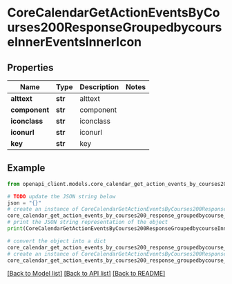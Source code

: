 # CoreCalendarGetActionEventsByCourses200ResponseGroupedbycourseInnerEventsInnerIcon


## Properties

Name | Type | Description | Notes
------------ | ------------- | ------------- | -------------
**alttext** | **str** | alttext | 
**component** | **str** | component | 
**iconclass** | **str** | iconclass | 
**iconurl** | **str** | iconurl | 
**key** | **str** | key | 

## Example

```python
from openapi_client.models.core_calendar_get_action_events_by_courses200_response_groupedbycourse_inner_events_inner_icon import CoreCalendarGetActionEventsByCourses200ResponseGroupedbycourseInnerEventsInnerIcon

# TODO update the JSON string below
json = "{}"
# create an instance of CoreCalendarGetActionEventsByCourses200ResponseGroupedbycourseInnerEventsInnerIcon from a JSON string
core_calendar_get_action_events_by_courses200_response_groupedbycourse_inner_events_inner_icon_instance = CoreCalendarGetActionEventsByCourses200ResponseGroupedbycourseInnerEventsInnerIcon.from_json(json)
# print the JSON string representation of the object
print(CoreCalendarGetActionEventsByCourses200ResponseGroupedbycourseInnerEventsInnerIcon.to_json())

# convert the object into a dict
core_calendar_get_action_events_by_courses200_response_groupedbycourse_inner_events_inner_icon_dict = core_calendar_get_action_events_by_courses200_response_groupedbycourse_inner_events_inner_icon_instance.to_dict()
# create an instance of CoreCalendarGetActionEventsByCourses200ResponseGroupedbycourseInnerEventsInnerIcon from a dict
core_calendar_get_action_events_by_courses200_response_groupedbycourse_inner_events_inner_icon_from_dict = CoreCalendarGetActionEventsByCourses200ResponseGroupedbycourseInnerEventsInnerIcon.from_dict(core_calendar_get_action_events_by_courses200_response_groupedbycourse_inner_events_inner_icon_dict)
```
[[Back to Model list]](../README.md#documentation-for-models) [[Back to API list]](../README.md#documentation-for-api-endpoints) [[Back to README]](../README.md)


